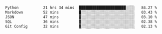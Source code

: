 <!--START_SECTION:waka-->

```txt
Python           21 hrs 34 mins  █████████████████████░░░░   84.27 %
Markdown         52 mins         █░░░░░░░░░░░░░░░░░░░░░░░░   03.43 %
JSON             47 mins         ▓░░░░░░░░░░░░░░░░░░░░░░░░   03.10 %
SQL              36 mins         ▓░░░░░░░░░░░░░░░░░░░░░░░░   02.38 %
Git Config       32 mins         ▓░░░░░░░░░░░░░░░░░░░░░░░░   02.13 %
```

<!--END_SECTION:waka-->
